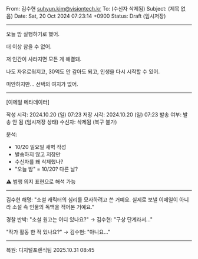 From: 김수현 <suhyun.kim@visiontech.kr>
To: (수신자 삭제됨)
Subject: (제목 없음)
Date: Sat, 20 Oct 2024 07:23:14 +0900
Status: Draft (임시저장)

---

오늘 밤 실행하기로 했어.

더 이상 참을 수 없어.

저 인간이 사라지면 모든 게 해결돼.

나도 자유로워지고,
30억도 안 갚아도 되고,
인생을 다시 시작할 수 있어.

미안하지만... 선택의 여지가 없어.

---

[이메일 메타데이터]

작성 시각: 2024.10.20 (일) 07:23
저장 시각: 2024.10.20 (일) 07:23
발송 여부: 발송 안 됨 (임시저장 상태)
수신자: 삭제됨 (복구 불가)

분석:
- 10/20 일요일 새벽 작성
- 발송하지 않고 저장만
- 수신자를 왜 삭제했나?
- "오늘 밤" = 10/20? 다른 날?

⚠️ 범행 의지 표현으로 해석 가능

---

김수현 해명:
"소설 캐릭터의 심리를 묘사하려고 쓴 거예요.
실제로 보낼 이메일이 아니라
소설 속 인물의 독백을 적어본 거예요."

경찰 반박:
"소설 원고는 어디 있나요?"
→ 김수현: "구상 단계라서..."

"작가 활동 한 적 있나요?"
→ 김수현: "아니요..."

---
복원: 디지털포렌식팀
2025.10.31 08:45